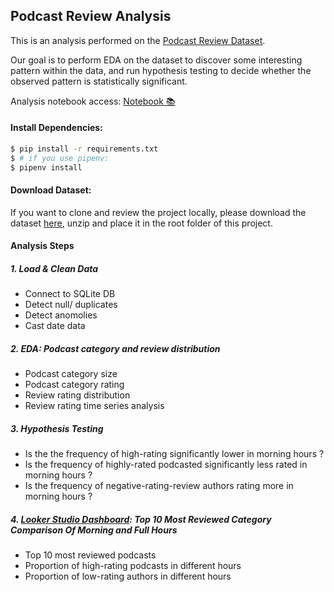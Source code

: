 ## Podcast Review Analysis

This is an analysis performed on the [Podcast Review Dataset](https://www.kaggle.com/datasets/thoughtvector/podcastreviews/versions/28/data).

Our goal is to perform EDA on the dataset to discover some interesting pattern within the data,
and run hypothesis testing to decide whether the observed pattern is statistically significant.

Analysis notebook access: [Notebook 📚](https://github.com/TuringCollegeSubmissions/mchien-DA.2/blob/master/project.ipynb)

#### Install Dependencies:

```sh
$ pip install -r requirements.txt
$ # if you use pipenv:
$ pipenv install 
```

#### Download Dataset:

If you want to clone and review the project locally,
please download the dataset [here](https://www.kaggle.com/datasets/thoughtvector/podcastreviews/versions/28/data),
unzip and place it in the root folder of this project.

#### Analysis Steps

##### 1. Load & Clean Data

- Connect to SQLite DB
- Detect null/ duplicates
- Detect anomolies
- Cast date data

##### 2. EDA: Podcast category and review distribution

- Podcast category size
- Podcast category rating
- Review rating distribution
- Review rating time series analysis

##### 3. Hypothesis Testing

- Is the the frequency of high-rating significantly lower in morning hours ?
- Is the frequency of highly-rated podcasted significantly less rated in morning hours ?
- Is the frequency of negative-rating-review authors rating more in morning hours ?

##### 4. [Looker Studio Dashboard](https://lookerstudio.google.com/reporting/1de4dc54-9b17-4896-baa4-75c53ceb9e06): Top 10 Most Reviewed Category Comparison Of Morning and Full Hours

- Top 10 most reviewed podcasts
- Proportion of high-rating podcasts in different hours
- Proportion of low-rating authors in different hours

